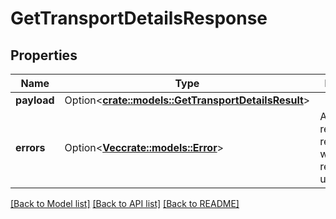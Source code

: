 # GetTransportDetailsResponse

## Properties

Name | Type | Description | Notes
------------ | ------------- | ------------- | -------------
**payload** | Option<[**crate::models::GetTransportDetailsResult**](GetTransportDetailsResult.md)> |  | [optional]
**errors** | Option<[**Vec<crate::models::Error>**](Error.md)> | A list of error responses returned when a request is unsuccessful. | [optional]

[[Back to Model list]](../README.md#documentation-for-models) [[Back to API list]](../README.md#documentation-for-api-endpoints) [[Back to README]](../README.md)


